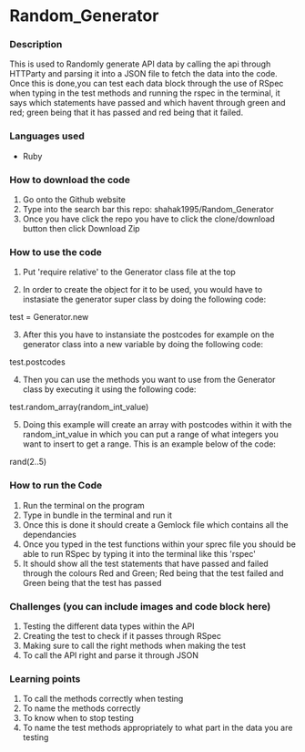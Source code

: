 # Random_Generator
### Description
This is used to Randomly generate API data by calling the api through HTTParty and parsing it into a JSON file to fetch the data into the code. Once this is done,you can test each data block through the use of RSpec when typing in the test methods and running the rspec in the terminal, it says which statements have passed and which havent through green and red; green being that it has passed and red being that it failed.  

### Languages used
* Ruby

### How to download the code
1. Go onto the Github website
2. Type into the search bar this repo: shahak1995/Random_Generator
3. Once you have click the repo you have to click the clone/download button then click Download Zip

### How to use the code
1. Put 'require relative' to the Generator class file at the top

2. In order to create the object for it to be used, you would have to instasiate the generator super class by doing the following code:

test = Generator.new

3. After this you have to instansiate the postcodes for example on the generator class into a new variable by doing the following code:
 
test.postcodes  

4. Then you can use the methods you want to use from the Generator class by executing it using the following code:
 
test.random_array(random_int_value)

5. Doing this example will create an array with postcodes within it with  the random_int_value in which you can put a range of what integers you want to insert to get a range. This is an example below of the code:
 
rand(2..5)

### How to run the Code
1. Run the terminal on the program
2. Type in bundle in the terminal and run it
3. Once this is done it should create a Gemlock file which contains all the dependancies 
4. Once you typed in the test functions within your sprec file you should be able to run RSpec by typing it into the terminal like this 'rspec'
5. It should show all the test statements that have passed and failed through the colours Red and Green; Red being that the test failed and Green being that the test has passed

### Challenges (you can include images and code block here)
1. Testing the different data types within the API
2. Creating the test to check if it passes through RSpec
3. Making sure to call the right methods when making the test
4. To call the API right and parse it through JSON

### Learning points
1. To call the methods correctly when testing 
2. To name the methods correctly
3. To know when to stop testing
4. To name the test methods appropriately to what part in the data you are testing